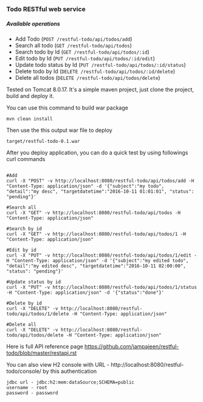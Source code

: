 ### Todo RESTful web service ###

##### Available operations #####
- Add Todo (`POST /restful-todo/api/todos/add`)
- Search all todo (`GET /restful-todo/api/todos`)
- Search todo by Id (`GET /restful-todo/api/todos/:id`)
- Edit todo by Id (`PUT /restful-todo/api/todos/:id/edit`)
- Update todo status by Id (`PUT /restful-todo/api/todos/:id/status`)
- Delete todo by Id (`DELETE /restful-todo/api/todos/:id/delete`)
- Delete all todos (`DELETE /restful-todo/api/todos/delete`)


Tested on Tomcat 8.0.17. It's a simple maven project, just clone the project, build and deploy it.

You can use this command to build war package

```
mvn clean install
```
Then use the this output war file to deploy

```
target/restful-todo-0.1.war 
```

 After you deploy application, you can do a quick test by using followings curl commands

```

#Add
curl -X "POST" -v http://localhost:8080/restful-todo/api/todos/add -H "Content-Type: application/json" -d '{"subject":"my todo", "detail":"my desc", "targetdatetime":"2016-10-11 01:01:01", "status": "pending"}'

#Search all
curl -X "GET" -v http://localhost:8080/restful-todo/api/todos -H "Content-Type: application/json"

#Search by id
curl -X "GET" -v http://localhost:8080/restful-todo/api/todos/1 -H "Content-Type: application/json"

#Edit by id
curl -X "PUT" -v http://localhost:8080/restful-todo/api/todos/1/edit -H "Content-Type: application/json" -d '{"subject":"my edited todo", "detail":"my edited desc", "targetdatetime":"2016-10-11 02:00:00", "status": "pending"}'

#Update status by id
curl -X "PUT" -v http://localhost:8080/restful-todo/api/todos/1/status -H "Content-Type: application/json" -d '{"status":"done"}'

#Delete by id
curl -X "DELETE" -v http://localhost:8080/restful-todo/api/todos/1/delete -H "Content-Type: application/json"

#Delete all
curl -X "DELETE" -v http://localhost:8080/restful-todo/api/todos/delete -H "Content-Type: application/json"
```

Here is full API reference page
https://github.com/jampajeen/restful-todo/blob/master/restapi.rst


You can also view H2 console with URL - http://localhost:8080/restful-todo/console/ by this authentication
```
jdbc url - jdbc:h2:mem:dataSource;SCHEMA=public
username - root
password - password
```